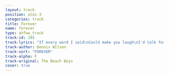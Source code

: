 ```yaml
---
layout: track
position: atoz-3
categories: track
title: Forever
name: forever
type: ahfow_track
track-id: 295
track-lyrics: "If every word I said\nCould make you laugh\nI'd talk forever (together my love)\nI ask the sky just what we had\nMmm It shone forever\n(together my love my my my my my my my my my my my my my)\nIf the song I sing to you\nCould fill your heart with joy\nI'd sing forever (together my love my my my my)\nForever\nForever\nI've been so happy loving you\n\nDo do do do do do do do do together my love\n\nLet the love I have for you\nLive in your heart\nAnd beat forever (together my love)\nForever\nForever\nI've been so happy loving you\n\nBaby just let me sing it my baby\nI wanna be singin' my baby\nBaby baby baby my baby\nI wanna be singin'\nI wanna be singin' my baby\nOh oh oh oh\nMy my my my my my\n\nSo I'm goin' away\nMmm but not forever\nNa na na na\nI gotta love you anyway\n\nForever"
track-author: Dennis Wilson
track-sort: "FOREVER"
track-alpha: F
track-original: The Beach Boys
cover: true
---
```

